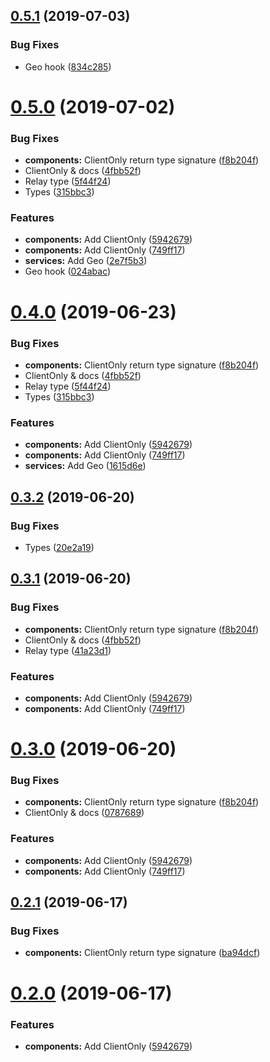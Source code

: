 ## [0.5.1](https://github.com/oreqizer/react-wrench/compare/v0.5.0...v0.5.1) (2019-07-03)


### Bug Fixes

* Geo hook ([834c285](https://github.com/oreqizer/react-wrench/commit/834c285))



# [0.5.0](https://github.com/oreqizer/react-wrench/compare/v0.1.0...v0.5.0) (2019-07-02)


### Bug Fixes

* **components:** ClientOnly return type signature ([f8b204f](https://github.com/oreqizer/react-wrench/commit/f8b204f))
* ClientOnly & docs ([4fbb52f](https://github.com/oreqizer/react-wrench/commit/4fbb52f))
* Relay type ([5f44f24](https://github.com/oreqizer/react-wrench/commit/5f44f24))
* Types ([315bbc3](https://github.com/oreqizer/react-wrench/commit/315bbc3))


### Features

* **components:** Add ClientOnly ([5942679](https://github.com/oreqizer/react-wrench/commit/5942679))
* **components:** Add ClientOnly ([749ff17](https://github.com/oreqizer/react-wrench/commit/749ff17))
* **services:** Add Geo ([2e7f5b3](https://github.com/oreqizer/react-wrench/commit/2e7f5b3))
* Geo hook ([024abac](https://github.com/oreqizer/react-wrench/commit/024abac))



# [0.4.0](https://github.com/oreqizer/react-wrench/compare/v0.1.0...v0.4.0) (2019-06-23)


### Bug Fixes

* **components:** ClientOnly return type signature ([f8b204f](https://github.com/oreqizer/react-wrench/commit/f8b204f))
* ClientOnly & docs ([4fbb52f](https://github.com/oreqizer/react-wrench/commit/4fbb52f))
* Relay type ([5f44f24](https://github.com/oreqizer/react-wrench/commit/5f44f24))
* Types ([315bbc3](https://github.com/oreqizer/react-wrench/commit/315bbc3))


### Features

* **components:** Add ClientOnly ([5942679](https://github.com/oreqizer/react-wrench/commit/5942679))
* **components:** Add ClientOnly ([749ff17](https://github.com/oreqizer/react-wrench/commit/749ff17))
* **services:** Add Geo ([1615d6e](https://github.com/oreqizer/react-wrench/commit/1615d6e))



## [0.3.2](https://github.com/oreqizer/react-wrench/compare/v0.3.1...v0.3.2) (2019-06-20)


### Bug Fixes

* Types ([20e2a19](https://github.com/oreqizer/react-wrench/commit/20e2a19))



## [0.3.1](https://github.com/oreqizer/react-wrench/compare/v0.1.0...v0.3.1) (2019-06-20)


### Bug Fixes

* **components:** ClientOnly return type signature ([f8b204f](https://github.com/oreqizer/react-wrench/commit/f8b204f))
* ClientOnly & docs ([4fbb52f](https://github.com/oreqizer/react-wrench/commit/4fbb52f))
* Relay type ([41a23d1](https://github.com/oreqizer/react-wrench/commit/41a23d1))


### Features

* **components:** Add ClientOnly ([5942679](https://github.com/oreqizer/react-wrench/commit/5942679))
* **components:** Add ClientOnly ([749ff17](https://github.com/oreqizer/react-wrench/commit/749ff17))



# [0.3.0](https://github.com/oreqizer/react-wrench/compare/v0.1.0...v0.3.0) (2019-06-20)


### Bug Fixes

* **components:** ClientOnly return type signature ([f8b204f](https://github.com/oreqizer/react-wrench/commit/f8b204f))
* ClientOnly & docs ([0787689](https://github.com/oreqizer/react-wrench/commit/0787689))


### Features

* **components:** Add ClientOnly ([5942679](https://github.com/oreqizer/react-wrench/commit/5942679))
* **components:** Add ClientOnly ([749ff17](https://github.com/oreqizer/react-wrench/commit/749ff17))



## [0.2.1](https://github.com/oreqizer/react-wrench/compare/v0.2.0...v0.2.1) (2019-06-17)


### Bug Fixes

* **components:** ClientOnly return type signature ([ba94dcf](https://github.com/oreqizer/react-wrench/commit/ba94dcf))



# [0.2.0](https://github.com/oreqizer/react-wrench/compare/v0.1.0...v0.2.0) (2019-06-17)


### Features

* **components:** Add ClientOnly ([5942679](https://github.com/oreqizer/react-wrench/commit/5942679))
